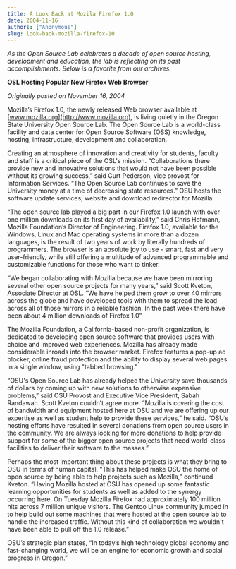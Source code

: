 ```yaml
---
title: A Look Back at Mozila Firefox 1.0
date: 2004-11-16
authors: ["Anonymous"]
slug: look-back-mozilla-firefox-10
---
```


*As the Open Source Lab celebrates a decade of open source hosting, development
and education, the lab is reflecting on its past accomplishments. Below is a
favorite from our archives.*

  **OSL Hosting Popular New Firefox Web Browser**

*Originally posted on November 16, 2004*

Mozilla’s Firefox 1.0, the newly released Web browser available at
[www.mozilla.org](http://www.mozilla.org), is living quietly in the Oregon State University Open Source
Lab. The Open Source Lab is a world-class facility and data center for Open
Source Software (OSS) knowledge, hosting, infrastructure, development and
collaboration.

Creating an atmosphere of innovation and creativity for students, faculty and
staff is a critical piece of the OSL's mission. “Collaborations there provide
new and innovative solutions that would not have been possible without its
growing success,” said Curt Pederson, vice provost for Information Services.
“The Open Source Lab continues to save the University money at a time of
decreasing state resources.” OSU hosts the software update services, website and
download redirector for Mozilla.

“The open source lab played a big part in our Firefox 1.0 launch with over one
million downloads on its first day of availability,” said Chris Hofmann, Mozilla
Foundation’s Director of Engineering. Firefox 1.0, available for the Windows,
Linux and Mac operating systems in more than a dozen languages, is the result of
two years of work by literally hundreds of programmers. The browser is an
absolute joy to use - smart, fast and very user-friendly, while still offering a
multitude of advanced programmable and customizable functions for those who want
to tinker.

“We began collaborating with Mozilla because we have been mirroring several
other open source projects for many years,” said Scott Kveton, Associate
Director at OSL. “We have helped them grow to over 40 mirrors across the globe
and have developed tools with them to spread the load across all of those
mirrors in a reliable fashion. In the past week there have been about 4 million
downloads of Firefox 1.0”

The Mozilla Foundation, a California-based non-profit organization, is dedicated
to developing open source software that provides users with choice and improved
web experiences. Mozilla has already made considerable inroads into the browser
market. Firefox features a pop-up ad blocker, online fraud protection and the
ability to display several web pages in a single window, using "tabbed
browsing."

“OSU's Open Source Lab has already helped the University save thousands of
dollars by coming up with new solutions to otherwise expensive problems,” said
OSU Provost and Executive Vice President, Sabah Randawah. Scott Kveton couldn’t
agree more. “Mozilla is covering the cost of bandwidth and equipment hosted here
at OSU and we are offering up our expertise as well as student help to provide
these services,” he said. “OSU’s hosting efforts have resulted in several
donations from open source users in the community. We are always looking for
more donations to help provide support for some of the bigger open source
projects that need world-class facilities to deliver their software to the
masses.”

Perhaps the most important thing about these projects is what they bring to OSU
in terms of human capital. “This has helped make OSU the home of open source by
being able to help projects such as Mozilla,” continued Kveton. “Having Mozilla
hosted at OSU has opened up some fantastic learning opportunities for students
as well as added to the synergy occurring here. On Tuesday Mozilla Firefox had
approximately 100 million hits across 7 million unique visitors. The Gentoo
Linux community jumped in to help build out some machines that were hosted at
the open source lab to handle the increased traffic. Without this kind of
collaboration we wouldn't have been able to pull off the 1.0 release.”

OSU’s strategic plan states, “In today’s high technology global economy and
fast-changing world, we will be an engine for economic growth and social
progress in Oregon.”


